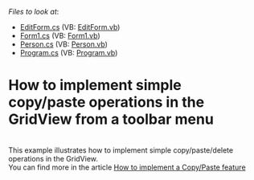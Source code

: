 <!-- default file list -->
*Files to look at*:

* [EditForm.cs](./CS/DXGridCRUDoperations/EditForm.cs) (VB: [EditForm.vb](./VB/DXGridCRUDoperations/EditForm.vb))
* [Form1.cs](./CS/DXGridCRUDoperations/Form1.cs) (VB: [Form1.vb](./VB/DXGridCRUDoperations/Form1.vb))
* [Person.cs](./CS/DXGridCRUDoperations/Person.cs) (VB: [Person.vb](./VB/DXGridCRUDoperations/Person.vb))
* [Program.cs](./CS/DXGridCRUDoperations/Program.cs) (VB: [Program.vb](./VB/DXGridCRUDoperations/Program.vb))
<!-- default file list end -->
# How to implement simple copy/paste operations in the GridView from a toolbar menu


<p><br />
This example illustrates how to implement simple copy/paste/delete operations in the GridView.<br />
You can find more in the article <a href="https://www.devexpress.com/Support/Center/p/A1266">How to implement a Copy/Paste feature</a></p>

<br/>


